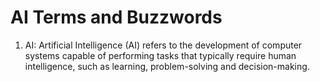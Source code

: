 # AI Terms and Buzzwords

1) AI:
Artificial Intelligence (AI) refers to the development of computer systems capable of performing tasks that typically require human intelligence, such as learning, problem-solving and decision-making. 
